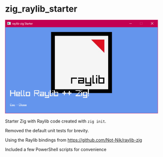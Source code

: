 # zig_raylib_starter

![preview](./preview.png)

Starter Zig with Raylib code created with `zig init`.

Removed the default unit tests for brevity.

Using the Raylib bindings from https://github.com/Not-Nik/raylib-zig

Included a few PowerShell scripts for convenience
